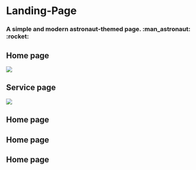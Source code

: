 <h1>Landing-Page</h1>

<h3>A simple and modern astronaut-themed page. :man_astronaut: :rocket: </h3>

<h2>Home page</h2>
<img src= "https://user-images.githubusercontent.com/70543693/230686400-4869b198-141c-4ce6-a80d-df0bc583ece2.png">

<h2>Service page</h2>
<img src= "https://user-images.githubusercontent.com/70543693/230686400-4869b198-141c-4ce6-a80d-df0bc583ece2.png">


<h2>Home page</h2>


<h2>Home page</h2>


<h2>Home page</h2>

